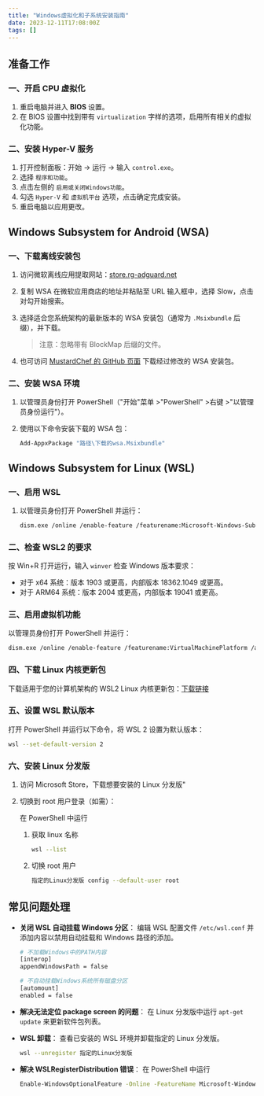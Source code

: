 ```yaml
---
title: "Windows虚拟化和子系统安装指南"
date: 2023-12-11T17:08:00Z
tags: []
---
```


## 准备工作

### 一、开启 CPU 虚拟化

1. 重启电脑并进入 **BIOS** 设置。
2. 在 BIOS 设置中找到带有 `virtualization` 字样的选项，启用所有相关的虚拟化功能。

### 二、安装 Hyper-V 服务

1. 打开控制面板：开始 → 运行 → 输入 `control.exe`。
2. 选择 `程序和功能`。
3. 点击左侧的 `启用或关闭Windows功能`。
4. 勾选 `Hyper-V` 和 `虚拟机平台` 选项，点击确定完成安装。
5. 重启电脑以应用更改。

## Windows Subsystem for Android (WSA)

### 一、下载离线安装包

1. 访问微软离线应用提取网站：[store.rg-adguard.net](https://store.rg-adguard.net)
2. 复制 WSA 在微软应用商店的地址并粘贴至 URL 输入框中，选择 Slow，点击对勾开始搜索。
3. 选择适合您系统架构的最新版本的 WSA 安装包（通常为 `.Msixbundle` 后缀），并下载。

   > 注意：忽略带有 BlockMap 后缀的文件。

4. 也可访问 [MustardChef 的 GitHub 页面](https://github.com/MustardChef/WSABuilds) 下载经过修改的 WSA 安装包。

### 二、安装 WSA 环境

1. 以管理员身份打开 PowerShell（"开始"菜单 >"PowerShell" >右键 >"以管理员身份运行"）。
2. 使用以下命令安装下载的 WSA 包：

   ```bash
   Add-AppxPackage "路径\下载的wsa.Msixbundle"
   ```

## Windows Subsystem for Linux (WSL)

### 一、启用 WSL

1. 以管理员身份打开 PowerShell 并运行：

   ```bash
   dism.exe /online /enable-feature /featurename:Microsoft-Windows-Subsystem-Linux /all /norestart
   ```

### 二、检查 WSL2 的要求

按 Win+R 打开运行，输入 `winver` 检查 Windows 版本要求：

- 对于 x64 系统：版本 1903 或更高，内部版本 18362.1049 或更高。
- 对于 ARM64 系统：版本 2004 或更高，内部版本 19041 或更高。

### 三、启用虚拟机功能

以管理员身份打开 PowerShell 并运行：

```bash
dism.exe /online /enable-feature /featurename:VirtualMachinePlatform /all /norestart
```

### 四、下载 Linux 内核更新包

下载适用于您的计算机架构的 WSL2 Linux 内核更新包：[下载链接](https://wslstorestorage.blob.core.windows.net/wslblob/wsl_update_x64.msi)

### 五、设置 WSL 默认版本

打开 PowerShell 并运行以下命令，将 WSL 2 设置为默认版本：

```bash
wsl --set-default-version 2
```

### 六、安装 Linux 分发版

1. 访问 Microsoft Store，下载想要安装的 Linux 分发版"
2. 切换到 root 用户登录（如需）：

   在 PowerShell 中运行

   1. 获取 linux 名称

      ```bash
      wsl --list
      ```

   2. 切换 root 用户

      ```bash
      指定的Linux分发版 config --default-user root
      ```

## 常见问题处理

- **关闭 WSL 自动挂载 Windows 分区**：
  编辑 WSL 配置文件 `/etc/wsl.conf` 并添加内容以禁用自动挂载和 Windows 路径的添加。

  ```bash
  # 不加载Windows中的PATH内容
  [interop]
  appendWindowsPath = false

  # 不自动挂载Windows系统所有磁盘分区
  [automount]
  enabled = false
  ```

- **解决无法定位 package screen 的问题**：
  在 Linux 分发版中运行 `apt-get update` 来更新软件包列表。
- **WSL 卸载**：
  查看已安装的 WSL 环境并卸载指定的 Linux 分发版。

  ```bash
  wsl --unregister 指定的Linux分发版
  ```

- **解决 WSLRegisterDistribution 错误**：
  在 PowerShell 中运行

  ```bash
  Enable-WindowsOptionalFeature -Online -FeatureName Microsoft-Windows-Subsystem-Linux
  ```
